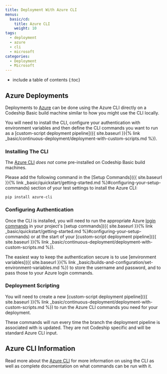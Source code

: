 ```yaml
---
title: Deployment With Azure CLI
menus:
  basic/cd:
    title: Azure CLI
    weight: 10
tags:
  - deployment
  - azure
  - cli
  - microsoft
categories:
  - Deployment
  - Microsoft
---
```


* include a table of contents
{:toc}

## Azure Deployments

Deployments to [Azure](https://azure.microsoft.com/en-us) can be done using the Azure CLI directly on a Codeship Basic build machine similar to how you might use the CLI locally.

You will need to install the CLI, configure your authentication with environment variables and then define the CLI commands you want to run as a [custom-script deployment pipeline]({{ site.baseurl }}{% link _basic/continuous-deployment/deployment-with-custom-scripts.md %}).

### Installing The CLI

The [Azure CLI](https://docs.microsoft.com/en-us/cli/azure/overview?view=azure-cli-latest) _does not_ come pre-installed on Codeship Basic build machines.

Please add the following command in the [Setup Commands]({{ site.baseurl }}{% link _basic/quickstart/getting-started.md %}#configuring-your-setup-commands) section of your test settings to install the Azure CLI:

```shell
pip install azure-cli
```

### Configuring Authentication

Once the CLI is installed, you will need to run the appropriate Azure [login commands](https://docs.microsoft.com/en-us/cli/azure/authenticate-azure-cli?view=azure-cli-latest#command-line) in your project's [setup commands]({{ site.baseurl }}{% link _basic/quickstart/getting-started.md %}#configuring-your-setup-commands) or at the start of your [custom-script deployment pipeline]({{ site.baseurl }}{% link _basic/continuous-deployment/deployment-with-custom-scripts.md %}).

The easiest way to keep the authentication secure is to use [environment variables]({{ site.baseurl }}{% link _basic/builds-and-configuration/set-environment-variables.md %}) to store the username and password, and to pass those to your Azure login commands.

### Deployment Scripting

You will need to create a new [custom-script deployment pipeline]({{ site.baseurl }}{% link _basic/continuous-deployment/deployment-with-custom-scripts.md %}) to run the Azure CLI commands you need for your deployment.

These commands will run every time the branch the deployment pipeline is associated with is updated. They are not Codeship specific and will be standard Azure CLI input.

## Azure CLI Information

Read more about the [Azure CLI](https://docs.microsoft.com/en-us/cli/azure/overview?view=azure-cli-latest) for more information on using the CLI as well as complete documentation on what commands can be run with it.
